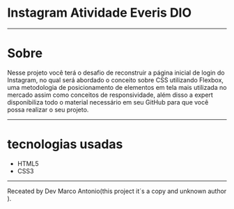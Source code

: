 <h1>Instagram Atividade Everis DIO</h1>

 ___
 # Sobre

Nesse projeto você terá o desafio de reconstruir a página inicial de login do Instagram, 
no qual será abordado o conceito sobre CSS utilizando Flexbox, uma metodologia de posicionamento 
de elementos em tela mais utilizada no mercado assim como conceitos de responsividade, além disso 
a expert disponibiliza todo o material necessário em seu GitHub para que você possa realizar o seu projeto.
___

# tecnologias usadas

- HTML5
- CSS3
___
Receated by Dev Marco Antonio(this project it´s a copy and unknown author ).
